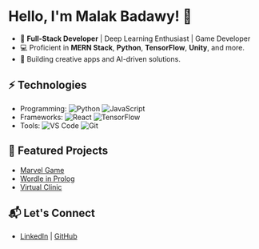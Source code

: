 # Hello, I'm Malak Badawy! 👋

- 🌟 **Full-Stack Developer** | Deep Learning Enthusiast | Game Developer
- 💻 Proficient in **MERN Stack**, **Python**, **TensorFlow**, **Unity**, and more.
- 🚀 Building creative apps and AI-driven solutions.

## ⚡ Technologies
- Programming: ![Python](https://img.shields.io/badge/-Python-blue) ![JavaScript](https://img.shields.io/badge/-JavaScript-yellow)
- Frameworks: ![React](https://img.shields.io/badge/-React-blue) ![TensorFlow](https://img.shields.io/badge/-TensorFlow-orange)
- Tools: ![VS Code](https://img.shields.io/badge/-VS%20Code-blue) ![Git](https://img.shields.io/badge/-Git-red)

## 🌟 Featured Projects
- [Marvel Game](https://github.com/Malakbadawyy/Marvel-Game)
- [Wordle in Prolog](https://github.com/Malakbadawyy/Wordle)
- [Virtual Clinic](https://github.com/advanced-computer-lab-2023/Ctrl-Alt-Defeat-Clinic)

## 📬 Let's Connect
- [LinkedIn](https://linkedin.com/in/your-profile) | [GitHub](https://github.com/Malakbadawyy)
